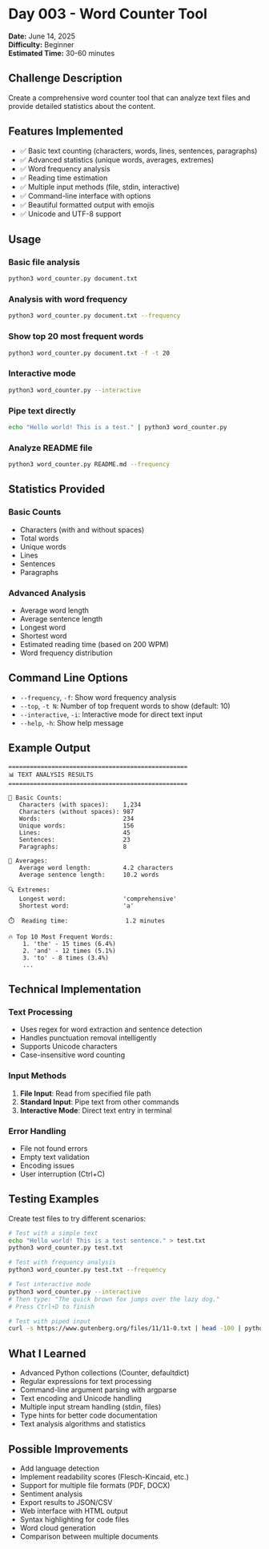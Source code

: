 # Day 003 - Word Counter Tool

**Date:** June 14, 2025  
**Difficulty:** Beginner  
**Estimated Time:** 30-60 minutes

## Challenge Description

Create a comprehensive word counter tool that can analyze text files and provide detailed statistics about the content.

## Features Implemented

- ✅ Basic text counting (characters, words, lines, sentences, paragraphs)
- ✅ Advanced statistics (unique words, averages, extremes)
- ✅ Word frequency analysis
- ✅ Reading time estimation
- ✅ Multiple input methods (file, stdin, interactive)
- ✅ Command-line interface with options
- ✅ Beautiful formatted output with emojis
- ✅ Unicode and UTF-8 support

## Usage

### Basic file analysis
```bash
python3 word_counter.py document.txt
```

### Analysis with word frequency
```bash
python3 word_counter.py document.txt --frequency
```

### Show top 20 most frequent words
```bash
python3 word_counter.py document.txt -f -t 20
```

### Interactive mode
```bash
python3 word_counter.py --interactive
```

### Pipe text directly
```bash
echo "Hello world! This is a test." | python3 word_counter.py
```

### Analyze README file
```bash
python3 word_counter.py README.md --frequency
```

## Statistics Provided

### Basic Counts
- Characters (with and without spaces)
- Total words
- Unique words
- Lines
- Sentences
- Paragraphs

### Advanced Analysis
- Average word length
- Average sentence length
- Longest word
- Shortest word
- Estimated reading time (based on 200 WPM)
- Word frequency distribution

## Command Line Options

- `--frequency`, `-f`: Show word frequency analysis
- `--top`, `-t N`: Number of top frequent words to show (default: 10)
- `--interactive`, `-i`: Interactive mode for direct text input
- `--help`, `-h`: Show help message

## Example Output

```
==================================================
📊 TEXT ANALYSIS RESULTS
==================================================

📝 Basic Counts:
   Characters (with spaces):    1,234
   Characters (without spaces): 987
   Words:                       234
   Unique words:                156
   Lines:                       45
   Sentences:                   23
   Paragraphs:                  8

📏 Averages:
   Average word length:         4.2 characters
   Average sentence length:     10.2 words

🔍 Extremes:
   Longest word:                'comprehensive'
   Shortest word:               'a'

⏱️  Reading time:                1.2 minutes

🔥 Top 10 Most Frequent Words:
    1. 'the' - 15 times (6.4%)
    2. 'and' - 12 times (5.1%)
    3. 'to' - 8 times (3.4%)
    ...
```

## Technical Implementation

### Text Processing
- Uses regex for word extraction and sentence detection
- Handles punctuation removal intelligently
- Supports Unicode characters
- Case-insensitive word counting

### Input Methods
1. **File Input**: Read from specified file path
2. **Standard Input**: Pipe text from other commands
3. **Interactive Mode**: Direct text entry in terminal

### Error Handling
- File not found errors
- Empty text validation
- Encoding issues
- User interruption (Ctrl+C)

## Testing Examples

Create test files to try different scenarios:

```bash
# Test with a simple text
echo "Hello world! This is a test sentence." > test.txt
python3 word_counter.py test.txt

# Test with frequency analysis
python3 word_counter.py test.txt --frequency

# Test interactive mode
python3 word_counter.py --interactive
# Then type: "The quick brown fox jumps over the lazy dog."
# Press Ctrl+D to finish

# Test with piped input
curl -s https://www.gutenberg.org/files/11/11-0.txt | head -100 | python3 word_counter.py -f
```

## What I Learned

- Advanced Python collections (Counter, defaultdict)
- Regular expressions for text processing
- Command-line argument parsing with argparse
- Text encoding and Unicode handling
- Multiple input stream handling (stdin, files)
- Type hints for better code documentation
- Text analysis algorithms and statistics

## Possible Improvements

- Add language detection
- Implement readability scores (Flesch-Kincaid, etc.)
- Support for multiple file formats (PDF, DOCX)
- Sentiment analysis
- Export results to JSON/CSV
- Web interface with HTML output
- Syntax highlighting for code files
- Word cloud generation
- Comparison between multiple documents

